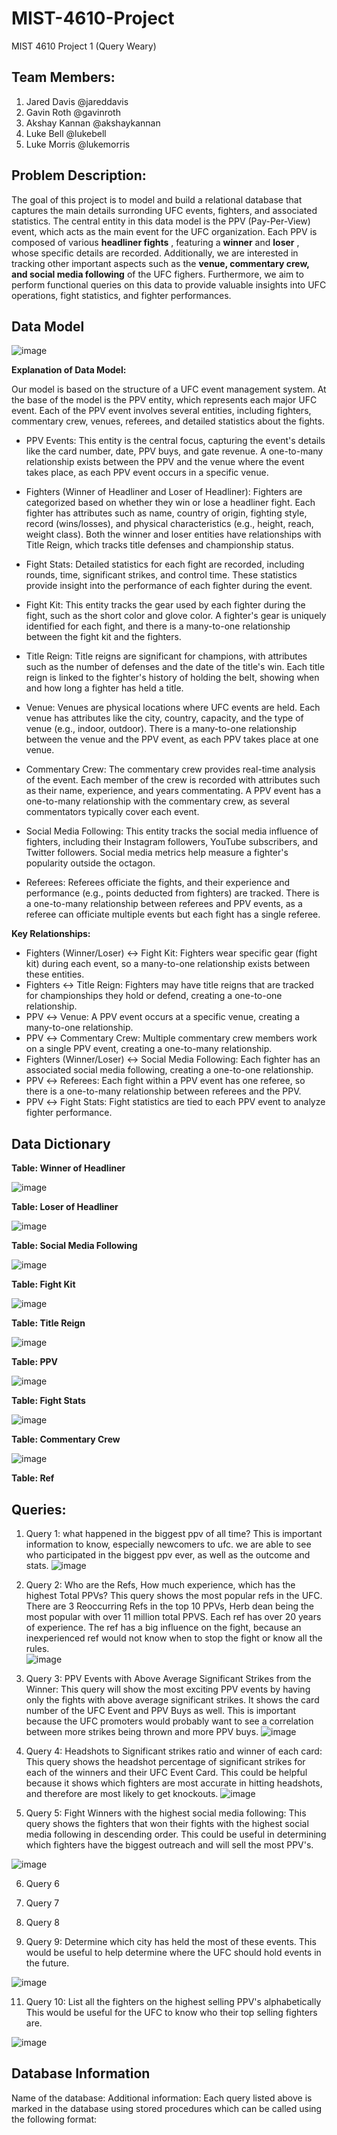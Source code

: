 # MIST-4610-Project
MIST 4610 Project 1 (Query Weary)

**Team Members:**
------------------------------
1. Jared Davis @jareddavis
2. Gavin Roth @gavinroth
3. Akshay Kannan @akshaykannan
4. Luke Bell @lukebell
5. Luke Morris @lukemorris

**Problem Description:**
------------------------------
The goal of this project is to model and build a relational database that captures the main details surronding UFC events, fighters, and associated statistics. The central entity in this data model is the PPV (Pay-Per-View) event, which acts as the main event for the UFC organization. Each PPV is composed of various **headliner fights** , featuring a **winner** and **loser** , whose specific details are recorded. Additionally, we are interested in tracking other important aspects such as the **venue, commentary crew, and social media following** of the UFC fighers. Furthermore, we aim to perform functional queries on this data to provide valuable insights into UFC operations, fight statistics, and fighter performances. 

**Data Model**
------------------------------
![image](https://github.com/user-attachments/assets/794f07a8-7aae-4202-bd45-b55349b7808a)



**Explanation of Data Model:**

Our model is based on the structure of a UFC event management system. At the base of the model is the PPV entity, which represents each major UFC event. Each of the PPV event involves several entities, including fighters, commentary crew, venues, referees, and detailed statistics about the fights.

* PPV Events: This entity is the central focus, capturing the event's details like the card number, date, PPV buys, and gate revenue. A one-to-many relationship exists between the PPV and the venue where the event takes place, as each PPV event occurs in a specific venue.

* Fighters (Winner of Headliner and Loser of Headliner): Fighters are categorized based on whether they win or lose a headliner fight. Each fighter has attributes such as name, country of origin, fighting style, record (wins/losses), and physical characteristics (e.g., height, reach, weight class). Both the winner and loser entities have relationships with Title Reign, which tracks title defenses and championship status.

* Fight Stats: Detailed statistics for each fight are recorded, including rounds, time, significant strikes, and control time. These statistics provide insight into the performance of each fighter during the event.

* Fight Kit: This entity tracks the gear used by each fighter during the fight, such as the short color and glove color. A fighter's gear is uniquely identified for each fight, and there is a many-to-one relationship between the fight kit and the fighters.

* Title Reign: Title reigns are significant for champions, with attributes such as the number of defenses and the date of the title's win. Each title reign is linked to the fighter's history of holding the belt, showing when and how long a fighter has held a title.

* Venue: Venues are physical locations where UFC events are held. Each venue has attributes like the city, country, capacity, and the type of venue (e.g., indoor, outdoor). There is a many-to-one relationship between the venue and the PPV event, as each PPV takes place at one venue.

* Commentary Crew: The commentary crew provides real-time analysis of the event. Each member of the crew is recorded with attributes such as their name, experience, and years commentating. A PPV event has a one-to-many relationship with the commentary crew, as several commentators typically cover each event.

* Social Media Following: This entity tracks the social media influence of fighters, including their Instagram followers, YouTube subscribers, and Twitter followers. Social media metrics help measure a fighter's popularity outside the octagon.

* Referees: Referees officiate the fights, and their experience and performance (e.g., points deducted from fighters) are tracked. There is a one-to-many relationship between referees and PPV events, as a referee can officiate multiple events but each fight has a single referee.

**Key Relationships:**

* Fighters (Winner/Loser) ↔ Fight Kit: Fighters wear specific gear (fight kit) during each event, so a many-to-one relationship exists between these entities.
* Fighters ↔ Title Reign: Fighters may have title reigns that are tracked for championships they hold or defend, creating a one-to-one relationship.
* PPV ↔ Venue: A PPV event occurs at a specific venue, creating a many-to-one relationship.
* PPV ↔ Commentary Crew: Multiple commentary crew members work on a single PPV event, creating a one-to-many relationship.
* Fighters (Winner/Loser) ↔ Social Media Following: Each fighter has an associated social media following, creating a one-to-one relationship.
* PPV ↔ Referees: Each fight within a PPV event has one referee, so there is a one-to-many relationship between referees and the PPV.
* PPV ↔ Fight Stats: Fight statistics are tied to each PPV event to analyze fighter performance.

**Data Dictionary**
------------------------------
**Table: Winner of Headliner**

![image](https://github.com/user-attachments/assets/dd87befa-b490-4aa8-bb3e-05c2398271c3)

**Table: Loser of Headliner**

![image](https://github.com/user-attachments/assets/05ea4c32-143b-4428-9d56-eb32a29199e8)

**Table: Social Media Following**

![image](https://github.com/user-attachments/assets/da00079b-f4bf-4123-b5d5-96f9274053b8)

**Table: Fight Kit**

![image](https://github.com/user-attachments/assets/03f9e5bd-a73a-4d80-8ecf-cc8d13249001)

**Table: Title Reign**

![image](https://github.com/user-attachments/assets/2489457e-d8ef-4aa2-9929-758e66db04a2)


**Table: PPV**

![image](https://github.com/user-attachments/assets/12ef78d8-f57e-4cc3-9221-c7b04ff08c67)

**Table: Fight Stats**

![image](https://github.com/user-attachments/assets/15597a1c-f36a-4642-b003-8d1d6683c15e)

**Table: Commentary Crew**

![image](https://github.com/user-attachments/assets/6896e85b-d083-46c5-9ccc-3fbae6ee6ad2)

**Table: Ref**


**Queries:**
------------------------------

1. Query 1: what happened in the biggest ppv of all time?
This is important information to know, especially newcomers to ufc. we are able to see who participated in the biggest ppv ever, as well as the outcome and stats.
![image](https://github.com/user-attachments/assets/bfd58d5f-5ed8-4155-954d-36eb209d1f0a)

2. Query 2: Who are the Refs, How much experience, which has the highest Total PPVs?
This query shows the most popular refs in the UFC. There are 3 Reoccurring Refs in the top 10 PPVs, Herb dean being the most popular with over 11 million total PPVS. Each ref has over 20 years of experience. The ref has a big influence on the fight, because an inexperienced ref would not know when to stop the fight or know all the rules.  
![image](https://github.com/user-attachments/assets/f5e28738-2b72-48c4-a76b-85940cdb3b3a)

3. Query 3: PPV Events with Above Average Significant Strikes from the Winner:
This query will show the most exciting PPV events by having only the fights with above average significant strikes. It shows the card number of the UFC Event and PPV Buys as well. This is important because the UFC promoters would probably want to see a correlation between more strikes being thrown and more PPV buys.
![image](https://github.com/user-attachments/assets/9fe58d5a-81db-4966-a79a-c3623fec8291)

4. Query 4: Headshots to Significant strikes ratio and winner of each card:
This query shows the headshot percentage of significant strikes for each of the winners and their UFC Event Card. This could be helpful because it shows which fighters are most accurate in hitting headshots, and therefore are most likely to get knockouts.
![image](https://github.com/user-attachments/assets/8cb4936a-756e-4ea9-bb39-77d104b66cae)

5. Query 5: Fight Winners with the highest social media following:
This query shows the fighters that won their fights with the highest social media following in descending order. This could be useful in determining which fighters have the biggest outreach and will sell the most PPV's.

![image](https://github.com/user-attachments/assets/44e6ca84-8a97-43dc-b0bd-4ecc78ab98db)

6. Query 6

7. Query 7

8. Query 8

9. Query 9: Determine which city has held the most of these events.
This would be useful to help determine where the UFC should hold events in the future.

![image](https://github.com/user-attachments/assets/23b201eb-d394-42b0-93b2-8bb34f246809)


11. Query 10: List all the fighters on the highest selling PPV's alphabetically
This would be useful for the UFC to know who their top selling fighters are.

![image](https://github.com/user-attachments/assets/883a6e74-356e-4b70-91a5-9ecb27176794)


**Database Information**
----------------------------
Name of the database: 
Additional information: Each query listed above is marked in the database using stored procedures which can be called using the following format:
